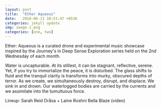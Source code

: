 ```yaml
---
layout: post
title:  "Ether Aqueous"
date:   2016-06-13 10:51:47 +0530
categories: jekyll update
img: image-1.png
categories: [one, two]
---
```

Ether: Aqueous is a curated drone and experimental music showcase inspired by the Journey's in Deep Sense Exploration series held on the 2nd Wednesday of each month.

Water is uncapturable. At its stillest, it can be stagnant, reflective, serene. Yet, if you try to immortalize the peace, it is disturbed. The glass shifts to fluid and the tranquil clarity is transforms into murky, obscured depths of terror. As we create, we simultaneously destroy, disrupt, and displace. We sink in and drown. Our waterlogged bodies are carried by the currents and we assimilate into the tumultuous force.

Lineup:
Sarah Reid
Dråsa + Laine
Roshni
Bella Blaze (video)
